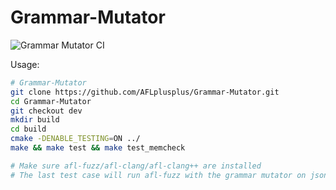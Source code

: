 # Grammar-Mutator

![Grammar Mutator CI](https://github.com/AFLplusplus/Grammar-Mutator/workflows/Grammar%20Mutator%20CI/badge.svg)

Usage:

```bash
# Grammar-Mutator
git clone https://github.com/AFLplusplus/Grammar-Mutator.git
cd Grammar-Mutator
git checkout dev
mkdir build
cd build
cmake -DENABLE_TESTING=ON ../
make && make test && make test_memcheck

# Make sure afl-fuzz/afl-clang/afl-clang++ are installed
# The last test case will run afl-fuzz with the grammar mutator on json-parser
```
